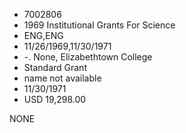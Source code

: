 * 7002806
* 1969 Institutional Grants For Science
* ENG,ENG
* 11/26/1969,11/30/1971
* -. None, Elizabethtown College
* Standard Grant
*   name not available
* 11/30/1971
* USD 19,298.00

NONE